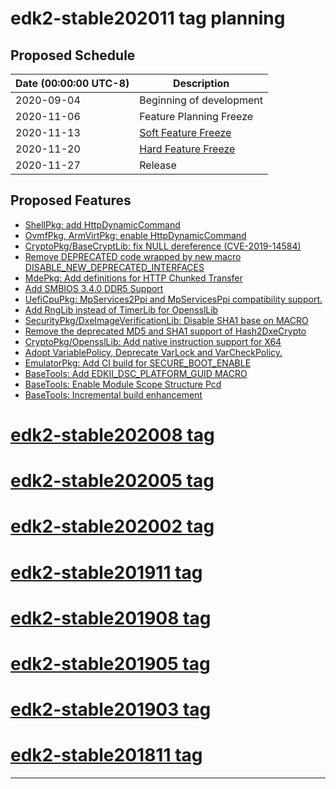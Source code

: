 # edk2-stable202011 tag planning

## Proposed Schedule

| Date (00:00:00 UTC-8)| Description                              |
| ---------------------| ---------------------------------------- |
| 2020-09-04           | Beginning of development                 |
| 2020-11-06           | Feature Planning Freeze                  |
| 2020-11-13           | [Soft Feature Freeze](SoftFeatureFreeze) |
| 2020-11-20           | [Hard Feature Freeze](HardFeatureFreeze) |
| 2020-11-27           | Release                                  |

## Proposed Features
* [ShellPkg: add HttpDynamicCommand](https://bugzilla.tianocore.org/show_bug.cgi?id=2860)
* [OvmfPkg, ArmVirtPkg: enable HttpDynamicCommand](https://bugzilla.tianocore.org/show_bug.cgi?id=2857)
* [CryptoPkg/BaseCryptLib: fix NULL dereference (CVE-2019-14584)](https://bugzilla.tianocore.org/show_bug.cgi?id=1914)
* [Remove DEPRECATED code wrapped by new macro DISABLE_NEW_DEPRECATED_INTERFACES](https://bugzilla.tianocore.org/show_bug.cgi?id=2777)
* [MdePkg: Add definitions for HTTP Chunked Transfer](https://bugzilla.tianocore.org/show_bug.cgi?id=2915)
* [Add SMBIOS 3.4.0 DDR5 Support](https://bugzilla.tianocore.org/show_bug.cgi?id=2352)
* [UefiCpuPkg: MpServices2Ppi and MpServicesPpi compatibility support.](https://bugzilla.tianocore.org/show_bug.cgi?id=2883)
* [Add RngLib instead of TimerLib for OpensslLib](https://bugzilla.tianocore.org/show_bug.cgi?id=1871)
* [SecurityPkg/DxeImageVerificationLib: Disable SHA1 base on MACRO](https://bugzilla.tianocore.org/show_bug.cgi?id=2943)
* [Remove the deprecated MD5 and SHA1 support of Hash2DxeCrypto](https://bugzilla.tianocore.org/show_bug.cgi?id=3027)
* [CryptoPkg/OpensslLib: Add native instruction support for X64](https://bugzilla.tianocore.org/show_bug.cgi?id=2507)
* [Adopt VariablePolicy, Deprecate VarLock and VarCheckPolicy.](https://bugzilla.tianocore.org/show_bug.cgi?id=2522)
* [EmulatorPkg: Add CI build for SECURE_BOOT_ENABLE](https://bugzilla.tianocore.org/show_bug.cgi?id=2979)
* [BaseTools: Add EDKII_DSC_PLATFORM_GUID MACRO](https://bugzilla.tianocore.org/show_bug.cgi?id=2969)
* [BaseTools: Enable Module Scope Structure Pcd](https://bugzilla.tianocore.org/show_bug.cgi?id=2648)
* [BaseTools: Incremental build enhancement](https://bugzilla.tianocore.org/show_bug.cgi?id=3052)

# [edk2-stable202008 tag](https://github.com/tianocore/edk2/releases/tag/edk2-stable202008)
# [edk2-stable202005 tag](https://github.com/tianocore/edk2/releases/tag/edk2-stable202005)
# [edk2-stable202002 tag](https://github.com/tianocore/edk2/releases/tag/edk2-stable202002)
# [edk2-stable201911 tag](https://github.com/tianocore/edk2/releases/tag/edk2-stable201911)
# [edk2-stable201908 tag](https://github.com/tianocore/edk2/releases/tag/edk2-stable201908)
# [edk2-stable201905 tag](https://github.com/tianocore/edk2/releases/tag/edk2-stable201905)
# [edk2-stable201903 tag](https://github.com/tianocore/edk2/releases/tag/edk2-stable201903)
# [edk2-stable201811 tag](https://github.com/tianocore/edk2/releases/tag/edk2-stable201811)

---
